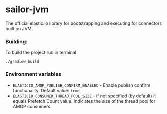 # sailor-jvm
The official elastic.io library for bootstrapping and executing for connectors built on JVM.

### Building:
To build the project run in terminal

    ./gradlew build



### Environment variables


 - `ELASTICIO_AMQP_PUBLISH_CONFIRM_ENABLED` - Enable publish confirm functionality. Default value: `true`
 - `ELASTICIO_CONSUMER_THREAD_POOL_SIZE` - if not specified (by default) it equals Prefetch Count value. Indicates the size of the thread pool for AMQP consumers.